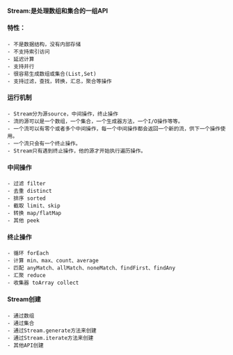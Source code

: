 
#### Stream:是处理数组和集合的一组API

#### 特性：
	- 不是数据结构，没有内部存储
	- 不支持索引访问
	- 延迟计算
	- 支持并行
	- 很容易生成数组或集合(List,Set)
	- 支持过滤，查找，转换，汇总，聚合等操作

#### 运行机制
	- Stream分为源source，中间操作，终止操作
	- 流的源可以是一个数组，一个集合，一个生成器方法，一个I/O操作等等。
	- 一个流可以有零个或者多个中间操作，每一个中间操作都会返回一个新的流，供下一个操作使用。
	- 一个流只会有一个终止操作。
	- Stream只有遇到终止操作，他的源才开始执行遍历操作。
	
#### 中间操作
	- 过滤 filter
	- 去重 distinct
	- 排序 sorted
	- 截取 limit、skip
	- 转换 map/flatMap
	- 其他 peek
	
#### 终止操作
	- 循环 forEach
	- 计算 min、max、count、average
	- 匹配 anyMatch、allMatch、noneMatch、findFirst、findAny
	- 汇聚 reduce
	- 收集器 toArray collect
	
#### Stream创建
	- 通过数组
	- 通过集合
	- 通过Stream.generate方法来创建
	- 通过Stream.iterate方法来创建
	- 其他API创建
